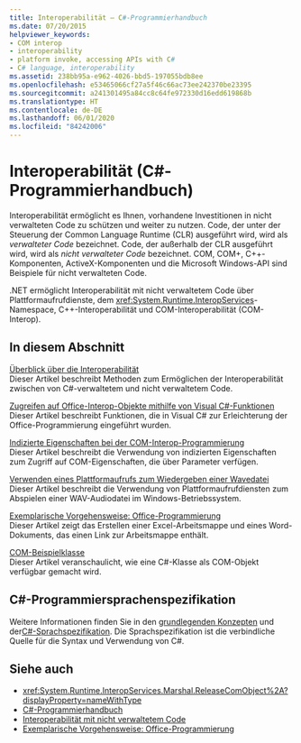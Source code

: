 ```yaml
---
title: Interoperabilität – C#-Programmierhandbuch
ms.date: 07/20/2015
helpviewer_keywords:
- COM interop
- interoperability
- platform invoke, accessing APIs with C#
- C# language, interoperability
ms.assetid: 238bb95a-e962-4026-bbd5-197055bdb8ee
ms.openlocfilehash: e53465066cf27a5f46c66ac73ee242370be23395
ms.sourcegitcommit: a241301495a84cc8c64fe972330d16edd619868b
ms.translationtype: HT
ms.contentlocale: de-DE
ms.lasthandoff: 06/01/2020
ms.locfileid: "84242006"
---
```

# <a name="interoperability-c-programming-guide"></a>Interoperabilität (C#-Programmierhandbuch)

Interoperabilität ermöglicht es Ihnen, vorhandene Investitionen in nicht verwalteten Code zu schützen und weiter zu nutzen. Code, der unter der Steuerung der Common Language Runtime (CLR) ausgeführt wird, wird als *verwalteter Code* bezeichnet. Code, der außerhalb der CLR ausgeführt wird, wird als *nicht verwalteter Code* bezeichnet. COM, COM+, C++-Komponenten, ActiveX-Komponenten und die Microsoft Windows-API sind Beispiele für nicht verwalteten Code.  
  
.NET ermöglicht Interoperabilität mit nicht verwaltetem Code über Plattformaufrufdienste, dem <xref:System.Runtime.InteropServices>-Namespace, C++-Interoperabilität und COM-Interoperabilität (COM-Interop).  
  
## <a name="in-this-section"></a>In diesem Abschnitt  
 [Überblick über die Interoperabilität](./interoperability-overview.md)  
 Dieser Artikel beschreibt Methoden zum Ermöglichen der Interoperabilität zwischen von C#-verwaltetem und nicht verwaltetem Code.  
  
 [Zugreifen auf Office-Interop-Objekte mithilfe von Visual C#-Funktionen](./how-to-access-office-onterop-objects.md)  
 Dieser Artikel beschreibt Funktionen, die in Visual C# zur Erleichterung der Office-Programmierung eingeführt wurden.  
  
 [Indizierte Eigenschaften bei der COM-Interop-Programmierung](./how-to-use-indexed-properties-in-com-interop-rogramming.md)  
 Dieser Artikel beschreibt die Verwendung von indizierten Eigenschaften zum Zugriff auf COM-Eigenschaften, die über Parameter verfügen.  
  
 [Verwenden eines Plattformaufrufs zum Wiedergeben einer Wavedatei](./how-to-use-platform-invoke-to-play-a-wave-file.md)  
 Dieser Artikel beschreibt die Verwendung von Plattformaufrufdiensten zum Abspielen einer WAV-Audiodatei im Windows-Betriebssystem.  
  
 [Exemplarische Vorgehensweise: Office-Programmierung](./walkthrough-office-programming.md)  
 Dieser Artikel zeigt das Erstellen einer Excel-Arbeitsmappe und eines Word-Dokuments, das einen Link zur Arbeitsmappe enthält.  
  
 [COM-Beispielklasse](./example-com-class.md)  
 Dieser Artikel veranschaulicht, wie eine C#-Klasse als COM-Objekt verfügbar gemacht wird.  
  
## <a name="c-language-specification"></a>C#-Programmiersprachenspezifikation  

Weitere Informationen finden Sie in den [grundlegenden Konzepten](~/_csharplang/spec/unsafe-code.md) und der[C#-Sprachspezifikation](/dotnet/csharp/language-reference/language-specification/introduction). Die Sprachspezifikation ist die verbindliche Quelle für die Syntax und Verwendung von C#.
  
## <a name="see-also"></a>Siehe auch

- <xref:System.Runtime.InteropServices.Marshal.ReleaseComObject%2A?displayProperty=nameWithType>
- [C#-Programmierhandbuch](../index.md)
- [Interoperabilität mit nicht verwaltetem Code](../../../framework/interop/index.md)
- [Exemplarische Vorgehensweise: Office-Programmierung](./walkthrough-office-programming.md)
